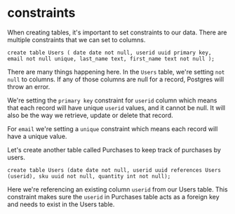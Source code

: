 # constraints

When creating tables, it's important to set constraints to our data. There are multiple constraints that we can set to columns.

```shell
create table Users ( date date not null, userid uuid primary key, email not null unique, last_name text, first_name text not null );
```

There are many things happening here. In the `Users` table, we're setting `not null` to columns.
If any of those columns are null for a record, Postgres will throw an error.

We're setting the `primary key` constraint for `userid` column which means that each record will have unique `userid` values, and it cannot be null.
It will also be the way we retrieve, update or delete that record.

For `email` we're setting a `unique` constraint which means each record will have a unique value.

Let's create another table called Purchases to keep track of purchases by users.

```shell
create table Users (date date not null, userid uuid references Users (userid), sku uuid not null, quantity int not null);
```

Here we're referencing an existing column `userid` from our Users table. This constraint makes sure the `userid` in Purchases table acts as a foreign key and needs to exist in the Users table.